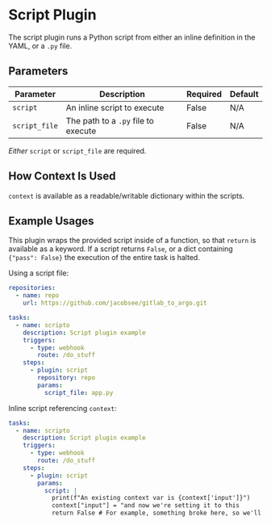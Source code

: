 # Script Plugin

The script plugin runs a Python script from either an inline definition in the YAML, or a `.py` file.

## Parameters

| Parameter | Description | Required | Default |
|---|---|---|---|
| `script` | An inline script to execute | False | N/A |
| `script_file` | The path to a `.py` file to execute | False | N/A |

_Either_ `script` or `script_file` are required.

## How Context Is Used

`context` is available as a readable/writable dictionary within the scripts.

## Example Usages

This plugin wraps the provided script inside of a function, so that `return` is available as a keyword. If a script returns `False`, or a dict containing `{"pass": False}` the execution of the entire task is halted.

Using a script file:

```yaml
repositories:
  - name: repo
    url: https://github.com/jacobsee/gitlab_to_argo.git

tasks:
  - name: scripto
    description: Script plugin example
    triggers:
      - type: webhook
        route: /do_stuff
    steps:
      - plugin: script
        repository: repo
        params:
          script_file: app.py
```

Inline script referencing `context`:

```yaml
tasks:
  - name: scripto
    description: Script plugin example
    triggers:
      - type: webhook
        route: /do_stuff
    steps:
      - plugin: script
        params:
          script: |
            print(f"An existing context var is {context['input']}")
            context["input"] = "and now we're setting it to this
            return False # For example, something broke here, so we'll stop other steps from running
```
